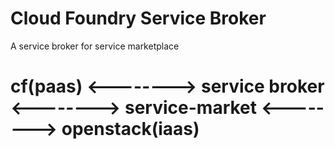 Cloud Foundry Service Broker
====

A service broker for service marketplace

#
#
#
#  cf(paas) <-------->  service broker  <-------->  service-market  <-------->  openstack(iaas)
#
#
#